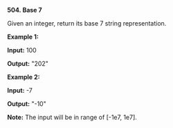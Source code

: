 **504. Base 7**

Given an integer, return its base 7 string representation.

**Example 1:**

**Input:** 100

**Output:** "202"

**Example 2:**

**Input:** -7

**Output:** "-10"

**Note:** The input will be in range of [-1e7, 1e7].
